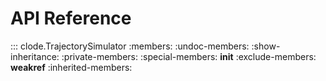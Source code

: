 # API Reference

::: clode.TrajectorySimulator
    :members:
    :undoc-members:
    :show-inheritance:
    :private-members:
    :special-members: __init__
    :exclude-members: __weakref__
    :inherited-members: